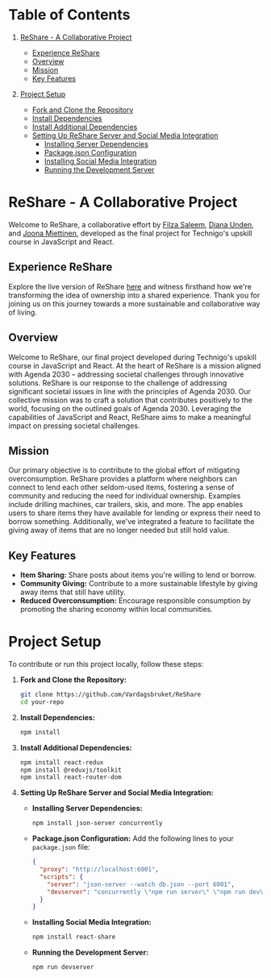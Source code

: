 # Table of Contents

1. [ReShare - A Collaborative Project](#reshare---a-collaborative-project)
   - [Experience ReShare](#experience-reshare)
   - [Overview](#overview)
   - [Mission](#mission)
   - [Key Features](#key-features)

2. [Project Setup](#project-setup)
   - [Fork and Clone the Repository](#1-fork-and-clone-the-repository)
   - [Install Dependencies](#2-install-dependencies)
   - [Install Additional Dependencies](#3-install-additional-dependencies)
   - [Setting Up ReShare Server and Social Media Integration](#4-setting-up-reshare-server-and-social-media-integration)
      - [Installing Server Dependencies](#installing-server-dependencies)
      - [Package.json Configuration](#packagejson-configuration)
      - [Installing Social Media Integration](#installing-social-media-integration)
      - [Running the Development Server](#running-the-development-server)

# ReShare - A Collaborative Project

Welcome to ReShare, a collaborative effort by [Filza Saleem](https://github.com/filzasaleem), [Diana Unden](https://github.com/Vardagsbruket), and [Joona Miettinen](https://github.com/joona-3), developed as the final project for Technigo's upskill course in JavaScript and React.

## Experience ReShare

Explore the live version of ReShare [here](https://stirring-florentine-c4bb3f.netlify.app/) and witness firsthand how we're transforming the idea of ownership into a shared experience. Thank you for joining us on this journey towards a more sustainable and collaborative way of living.

## Overview

Welcome to ReShare, our final project developed during Technigo's upskill course in JavaScript and React. At the heart of ReShare is a mission aligned with Agenda 2030 – addressing societal challenges through innovative solutions. ReShare is our response to the challenge of addressing significant societal issues in line with the principles of Agenda 2030. Our collective mission was to craft a solution that contributes positively to the world, focusing on the outlined goals of Agenda 2030. Leveraging the capabilities of JavaScript and React, ReShare aims to make a meaningful impact on pressing societal challenges.

## Mission

Our primary objective is to contribute to the global effort of mitigating overconsumption. ReShare provides a platform where neighbors can connect to lend each other seldom-used items, fostering a sense of community and reducing the need for individual ownership. Examples include drilling machines, car trailers, skis, and more. The app enables users to share items they have available for lending or express their need to borrow something. Additionally, we've integrated a feature to facilitate the giving away of items that are no longer needed but still hold value.

## Key Features

- **Item Sharing:** Share posts about items you're willing to lend or borrow.
- **Community Giving:** Contribute to a more sustainable lifestyle by giving away items that still have utility.
- **Reduced Overconsumption:** Encourage responsible consumption by promoting the sharing economy within local communities.

# Project Setup

To contribute or run this project locally, follow these steps:

1. **Fork and Clone the Repository:**
    ```bash
    git clone https://github.com/Vardagsbruket/ReShare
    cd your-repo
    ```

2. **Install Dependencies:**
    ```bash
    npm install
    ```

3. **Install Additional Dependencies:**
    ```bash
    npm install react-redux
    npm install @reduxjs/toolkit
    npm install react-router-dom
    ```

4. **Setting Up ReShare Server and Social Media Integration:**

   - **Installing Server Dependencies:**
        ```bash
        npm install json-server concurrently
        ```

   - **Package.json Configuration:**
        Add the following lines to your `package.json` file:
        ```json
        {
          "proxy": "http://localhost:6001",
          "scripts": {
            "server": "json-server --watch db.json --port 6001",
            "devserver": "concurrently \"npm run server\" \"npm run dev\""
          }
        }
        ```

   - **Installing Social Media Integration:**
        ```bash
        npm install react-share
        ```

   - **Running the Development Server:**
        ```bash
        npm run devserver
        ```
